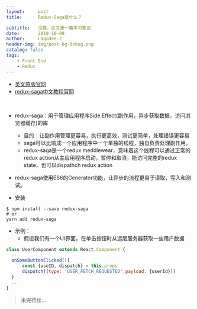 ```yaml
---
layout:     post
title:      Redux-Saga是什么？

subtitle:   没错，这又是一篇学习笔记
date:       2019-10-09
author:     Laqudee.Z
header-img: img/post-bg-debug.png
catalog: false
tags:
    - Front End
    - Redux
---
```


- [英文原版官网](https://redux-saga.js.org)
- [redux-saga中文教程官网](https://redux-saga-in-chinese.org)
<br/>

- redux-saga：用于管理应用程序Side Effect(副作用，异步获取数据，访问浏览器缓存)的库
  - 目的：让副作用管理更容易，执行更高效，测试更简单，处理错误更容易
  - saga可以比喻成一个应用程序中一个单独的线程，独自负责处理副作用。
  - redux-saga是一个redux meddlewear，意味着这个线程可以通过正常的redux action从主应用程序启动，暂停和取消，能访问完整的redux state，也可以dispathch redux action

- redux-saga使用ES6的Generator功能，让异步的流程更易于读取，写入和测试。
  
- 安装 

```
$ npm install --save redux-saga
# or
yarn add redux-saga
```

- 示例：
  - 假设我们有一个UI界面，在单击按钮时从远层服务器获取一些用户数据
  
```js
class UserComponent extends React.Component {
  ...
  onSomeButtonClicked(){
      const {useID, dispatch} = this.props
      dispatch((type: 'USER_FETCH_REQUESTED',payload: {userId}))
  }  
  ...
}
```

> 未完待续...
